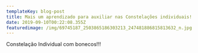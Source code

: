 ```yaml
---
templateKey: blog-post
title: Mais um aprendizado para auxiliar nas Constelações individuais!
date: 2019-09-10T00:22:08.355Z
featuredimage: /img/69745187_2503865186303213_247481886815813632_n.jpg
---
```

Constelação Individual com bonecos!!!
